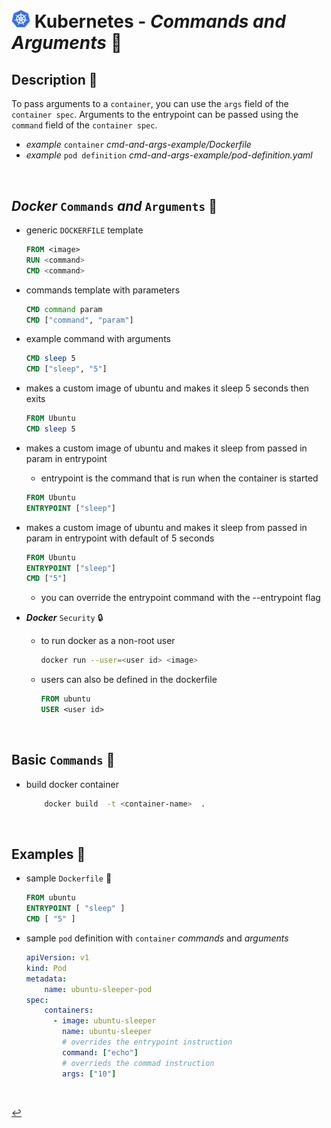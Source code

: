 # <img src="../../assets/img/k8s.png" width="30px"> **Kubernetes** - ***Commands*** *and* ***Arguments*** 🔣

## **Description** 👀

To pass arguments to a `container`, you can use the `args` field of the `container spec`. Arguments to the entrypoint can be passed using the `command` field of the `container spec`.

* *example* `container` *cmd-and-args-example/Dockerfile*
* *example* `pod definition` *cmd-and-args-example/pod-definition.yaml*

<br />

## ***Docker*** `Commands` *and* `Arguments` 🐳

* generic `DOCKERFILE` template

  ```Dockerfile
  FROM <image>
  RUN <command>
  CMD <command>
  ```

* commands template with parameters

  ```Dockerfile
  CMD command param
  CMD ["command", "param"]
  ```

* example command with arguments

  ```Dockerfile
  CMD sleep 5
  CMD ["sleep", "5"]
  ```

* makes a custom image of ubuntu and makes it sleep 5 seconds then exits

  ```Dockerfile
  FROM Ubuntu
  CMD sleep 5
  ```

* makes a custom image of ubuntu and makes it sleep from passed in param in entrypoint
  * entrypoint is the command that is run when the container is started

  ```Dockerfile
  FROM Ubuntu
  ENTRYPOINT ["sleep"]
  ```

* makes a custom image of ubuntu and makes it sleep from passed in param in entrypoint with default of 5 seconds

  ```Dockerfile
  FROM Ubuntu
  ENTRYPOINT ["sleep"]
  CMD ["5"]
  ```

  * you can override the entrypoint command with the --entrypoint flag

* ***Docker*** `Security` 🔒

  * to run docker as a non-root user

    ```bash
    docker run --user=<user id> <image>
    ```

  * users can also be defined in the dockerfile

    ```Dockerfile
    FROM ubuntu
    USER <user id>
    ```

<br>

## **Basic** `Commands` 📝

* build docker container

    ```bash
        docker build  -t <container-name>  .
    ```

<br />

## **Examples** 🧩

* sample `Dockerfile` 🐳

    ```Dockerfile
    FROM ubuntu
    ENTRYPOINT [ "sleep" ]
    CMD [ "5" ]
    ```

* sample `pod` definition with `container` *commands* and *arguments*

    ```yaml
    apiVersion: v1
    kind: Pod
    metadata:
        name: ubuntu-sleeper-pod
    spec:
        containers:
          - image: ubuntu-sleeper
            name: ubuntu-sleeper
            # overrides the entrypoint instruction 
            command: ["echo"]  
            # overrieds the commad instruction  
            args: ["10"]
    ```

<br />

[↩️](../README.md)
